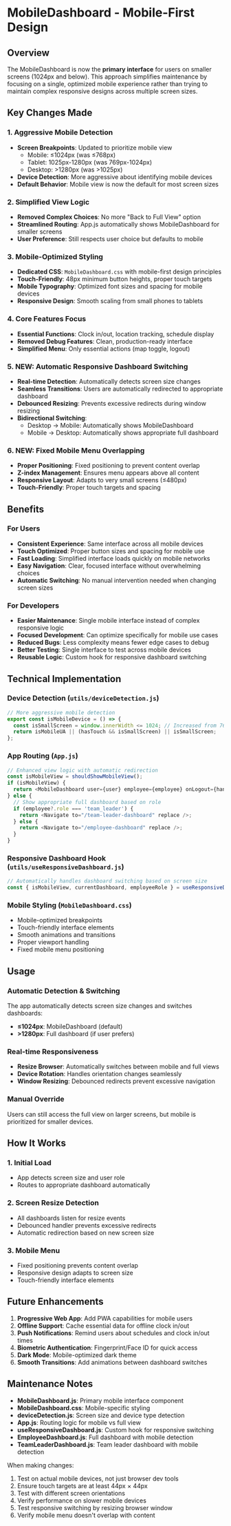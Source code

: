 # MobileDashboard - Mobile-First Design

## Overview

The MobileDashboard is now the **primary interface** for users on smaller screens (1024px and below). This approach simplifies maintenance by focusing on a single, optimized mobile experience rather than trying to maintain complex responsive designs across multiple screen sizes.

## Key Changes Made

### 1. Aggressive Mobile Detection
- **Screen Breakpoints**: Updated to prioritize mobile view
  - Mobile: ≤1024px (was ≤768px)
  - Tablet: 1025px-1280px (was 769px-1024px)  
  - Desktop: >1280px (was >1025px)
- **Device Detection**: More aggressive about identifying mobile devices
- **Default Behavior**: Mobile view is now the default for most screen sizes

### 2. Simplified View Logic
- **Removed Complex Choices**: No more "Back to Full View" option
- **Streamlined Routing**: App.js automatically shows MobileDashboard for smaller screens
- **User Preference**: Still respects user choice but defaults to mobile

### 3. Mobile-Optimized Styling
- **Dedicated CSS**: `MobileDashboard.css` with mobile-first design principles
- **Touch-Friendly**: 48px minimum button heights, proper touch targets
- **Mobile Typography**: Optimized font sizes and spacing for mobile devices
- **Responsive Design**: Smooth scaling from small phones to tablets

### 4. Core Features Focus
- **Essential Functions**: Clock in/out, location tracking, schedule display
- **Removed Debug Features**: Clean, production-ready interface
- **Simplified Menu**: Only essential actions (map toggle, logout)

### 5. NEW: Automatic Responsive Dashboard Switching
- **Real-time Detection**: Automatically detects screen size changes
- **Seamless Transitions**: Users are automatically redirected to appropriate dashboard
- **Debounced Resizing**: Prevents excessive redirects during window resizing
- **Bidirectional Switching**: 
  - Desktop → Mobile: Automatically shows MobileDashboard
  - Mobile → Desktop: Automatically shows appropriate full dashboard

### 6. NEW: Fixed Mobile Menu Overlapping
- **Proper Positioning**: Fixed positioning to prevent content overlap
- **Z-index Management**: Ensures menu appears above all content
- **Responsive Layout**: Adapts to very small screens (≤480px)
- **Touch-Friendly**: Proper touch targets and spacing

## Benefits

### For Users
- **Consistent Experience**: Same interface across all mobile devices
- **Touch Optimized**: Proper button sizes and spacing for mobile use
- **Fast Loading**: Simplified interface loads quickly on mobile networks
- **Easy Navigation**: Clear, focused interface without overwhelming choices
- **Automatic Switching**: No manual intervention needed when changing screen sizes

### For Developers
- **Easier Maintenance**: Single mobile interface instead of complex responsive logic
- **Focused Development**: Can optimize specifically for mobile use cases
- **Reduced Bugs**: Less complexity means fewer edge cases to debug
- **Better Testing**: Single interface to test across mobile devices
- **Reusable Logic**: Custom hook for responsive dashboard switching

## Technical Implementation

### Device Detection (`utils/deviceDetection.js`)
```javascript
// More aggressive mobile detection
export const isMobileDevice = () => {
  const isSmallScreen = window.innerWidth <= 1024; // Increased from 768
  return isMobileUA || (hasTouch && isSmallScreen) || isSmallScreen;
};
```

### App Routing (`App.js`)
```javascript
// Enhanced view logic with automatic redirection
const isMobileView = shouldShowMobileView();
if (isMobileView) {
  return <MobileDashboard user={user} employee={employee} onLogout={handleLogout} />;
} else {
  // Show appropriate full dashboard based on role
  if (employee?.role === 'team_leader') {
    return <Navigate to="/team-leader-dashboard" replace />;
  } else {
    return <Navigate to="/employee-dashboard" replace />;
  }
}
```

### Responsive Dashboard Hook (`utils/useResponsiveDashboard.js`)
```javascript
// Automatically handles dashboard switching based on screen size
const { isMobileView, currentDashboard, employeeRole } = useResponsiveDashboard('mobile', employee?.role);
```

### Mobile Styling (`MobileDashboard.css`)
- Mobile-optimized breakpoints
- Touch-friendly interface elements
- Smooth animations and transitions
- Proper viewport handling
- Fixed mobile menu positioning

## Usage

### Automatic Detection & Switching
The app automatically detects screen size changes and switches dashboards:
- **≤1024px**: MobileDashboard (default)
- **>1280px**: Full dashboard (if user prefers)

### Real-time Responsiveness
- **Resize Browser**: Automatically switches between mobile and full views
- **Device Rotation**: Handles orientation changes seamlessly
- **Window Resizing**: Debounced redirects prevent excessive navigation

### Manual Override
Users can still access the full view on larger screens, but mobile is prioritized for smaller devices.

## How It Works

### 1. Initial Load
- App detects screen size and user role
- Routes to appropriate dashboard automatically

### 2. Screen Resize Detection
- All dashboards listen for resize events
- Debounced handler prevents excessive redirects
- Automatic redirection based on new screen size

### 3. Mobile Menu
- Fixed positioning prevents content overlap
- Responsive design adapts to screen size
- Touch-friendly interface elements

## Future Enhancements

1. **Progressive Web App**: Add PWA capabilities for mobile users
2. **Offline Support**: Cache essential data for offline clock in/out
3. **Push Notifications**: Remind users about schedules and clock in/out times
4. **Biometric Authentication**: Fingerprint/Face ID for quick access
5. **Dark Mode**: Mobile-optimized dark theme
6. **Smooth Transitions**: Add animations between dashboard switches

## Maintenance Notes

- **MobileDashboard.js**: Primary mobile interface component
- **MobileDashboard.css**: Mobile-specific styling
- **deviceDetection.js**: Screen size and device type detection
- **App.js**: Routing logic for mobile vs full view
- **useResponsiveDashboard.js**: Custom hook for responsive switching
- **EmployeeDashboard.js**: Full dashboard with mobile detection
- **TeamLeaderDashboard.js**: Team leader dashboard with mobile detection

When making changes:
1. Test on actual mobile devices, not just browser dev tools
2. Ensure touch targets are at least 44px × 44px
3. Test with different screen orientations
4. Verify performance on slower mobile devices
5. Test responsive switching by resizing browser window
6. Verify mobile menu doesn't overlap with content
